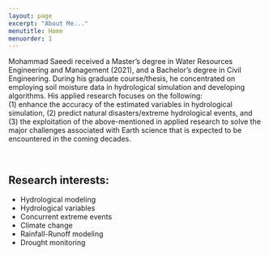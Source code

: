 ```yaml
---
layout: page
excerpt: "About Me..."
menutitle: Home
menuorder: 1
---
```


 Mohammad Saeedi received a Master’s degree in Water Resources Engineering and Management (2021), and a Bachelor’s degree in Civil Engineering. During his graduate course/thesis, he concentrated on employing soil moisture data in hydrological simulation and developing algorithms.
His applied research focuses on the following:<br/> 
(1) enhance the accuracy of the estimated variables in hydrological simulation, (2) predict natural disasters/extreme hydrological events, and (3) the exploitation of the above-mentioned in applied research to solve the major challenges associated with Earth science that is expected to be encountered in the coming decades. <br/>

<br/>

## Research interests:

-	Hydrological modeling
-	Hydrological variables
-	Concurrent extreme events
-	Climate change
-	Rainfall-Runoff modeling
-	Drought monitoring

